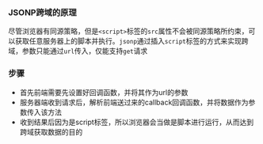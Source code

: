 ### JSONP跨域的原理
 尽管浏览器有同源策略，但是`<script>`标签的`src`属性不会被同源策略所约束，可以获取任意服务器上的脚本并执行。`jsonp`通过插入`script`标签的方式来实现跨域，参数只能通过`url`传入，仅能支持`get`请求


 ### 步骤
 - 首先前端需要先设置好回调函数，并将其作为url的参数
 - 服务器端收到请求后，解析前端送过来的callback回调函数，并将数据作为参数传入该方法
 - 收到结果后因为是script标签，所以浏览器会当做是脚本进行运行，从而达到跨域获取数据的目的

